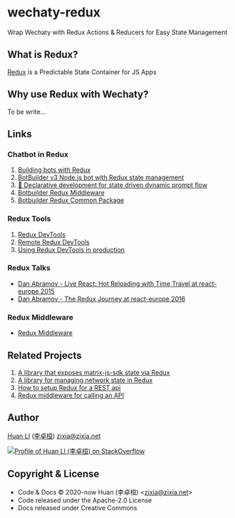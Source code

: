# wechaty-redux

Wrap Wechaty with Redux Actions &amp; Reducers for Easy State Management

## What is Redux?

[Redux](https://redux.js.org) is a Predictable State Container for JS Apps

## Why use Redux with Wechaty?

To be write...

## Links

### Chatbot in Redux

1. [Building bots with Redux](https://blog.botframework.com/2018/04/12/building-bots-with-redux/)
1. [BotBuilder v3 Node.js bot with Redux state management](https://github.com/microsoft/BotFramework-Samples/tree/master/blog-samples/Node/Blog-Redux-Bot)
1. [🐺 Declarative development for state driven dynamic prompt flow](https://github.com/wolf-packs/wolf-core)
1. [Botbuilder Redux Middleware](https://github.com/howlowck/botbuilder-redux)
1. [Botbuilder Redux Common Package](https://github.com/howlowck/botbuilder-redux-common)

### Redux Tools

1. [Redux DevTools](https://github.com/reduxjs/redux-devtools/tree/master/packages/redux-devtools)
1. [Remote Redux DevTools](https://github.com/zalmoxisus/remote-redux-devtools)
1. [Using Redux DevTools in production](https://medium.com/@zalmoxis/using-redux-devtools-in-production-4c5b56c5600f)

### Redux Talks

- [Dan Abramov - Live React: Hot Reloading with Time Travel at react-europe 2015](https://www.youtube.com/watch?v=xsSnOQynTHs)
- [Dan Abramov - The Redux Journey at react-europe 2016](https://www.youtube.com/watch?v=uvAXVMwHJXU)

### Redux Middleware

- [Redux Middleware](https://redux.js.org/advanced/middleware)

## Related Projects

1. [A library that exposes matrix-js-sdk state via Redux](https://github.com/lukebarnard1/matrix-redux-wrap)
1. [A library for managing network state in Redux](https://github.com/amplitude/redux-query)
1. [How to setup Redux for a REST api](https://medium.com/hackernoon/state-management-with-redux-50f3ec10c10a)
1. [Redux middleware for calling an API](https://github.com/agraboso/redux-api-middleware)

## Author

[Huan LI](https://github.com/huan) ([李卓桓](http://linkedin.com/in/zixia)) zixia@zixia.net

[![Profile of Huan LI (李卓桓) on StackOverflow](https://stackexchange.com/users/flair/265499.png)](https://stackexchange.com/users/265499)

## Copyright & License

* Code & Docs © 2020-now Huan (李卓桓) \<zixia@zixia.net\>
* Code released under the Apache-2.0 License
* Docs released under Creative Commons
